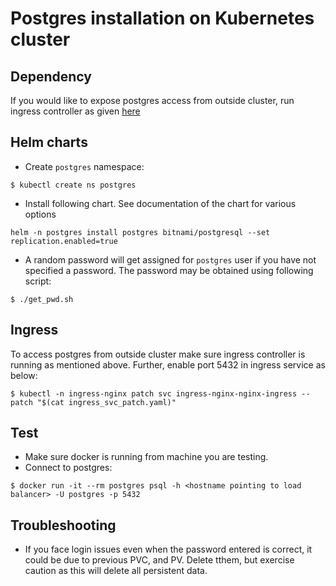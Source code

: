 # Postgres installation on Kubernetes cluster

## Dependency
If you would like to expose postgres access from outside cluster, run ingress controller as given [here](../../../../cluster/on-prem/README.md)

## Helm charts 
* Create `postgres` namespace:
```
$ kubectl create ns postgres
```
* Install following chart. See documentation of the chart for various options
```
helm -n postgres install postgres bitnami/postgresql --set replication.enabled=true
```
* A random password will get assigned for `postgres` user if you have not specified a password.  The password may be obtained using following script:
```
$ ./get_pwd.sh
```

## Ingress
To access postgres from outside cluster make sure ingress controller is running as mentioned above. Further, enable port 5432 in ingress service as below:
```
$ kubectl -n ingress-nginx patch svc ingress-nginx-nginx-ingress --patch "$(cat ingress_svc_patch.yaml)"
```

## Test
* Make sure docker is running from machine you are testing.
* Connect to postgres:
```
$ docker run -it --rm postgres psql -h <hostname pointing to load balancer> -U postgres -p 5432
```

## Troubleshooting
* If you face login issues even when the password entered is correct, it could be due to previous PVC, and PV.  Delete tthem, but exercise caution as this will delete all persistent data.

